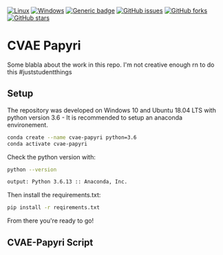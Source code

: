 
[![Linux](https://svgshare.com/i/Zhy.svg)](https://svgshare.com/i/Zhy.svg)
[![Windows](https://svgshare.com/i/ZhY.svg)](https://svgshare.com/i/ZhY.svg)
[![Generic badge](https://img.shields.io/badge/python-3.6-<red>.svg)](https://shields.io/)
[![GitHub issues](https://img.shields.io/github/issues/cptunderground/cvae-papyri)](https://github.com/cptunderground/cvae-papyri/issues)
[![GitHub forks](https://img.shields.io/github/forks/cptunderground/cvae-papyri)](https://github.com/cptunderground/cvae-papyri/network)
[![GitHub stars](https://img.shields.io/github/stars/cptunderground/cvae-papyri)](https://github.com/cptunderground/cvae-papyri/stargazers)


# CVAE Papyri
Some blabla about the work in this repo. I'm not creative enough rn to do this #juststudentthings


## Setup
The repository was developed on Windows 10 and Ubuntu 18.04 LTS with python version 3.6 - It is recommended to setup an anaconda environement.

```bash
conda create --name cvae-papyri python=3.6
conda activate cvae-papyri
```
Check the python version with:

```bash
python --version

output: Python 3.6.13 :: Anaconda, Inc.
```
Then install the requirements.txt:
```bash
pip install -r reqirements.txt
```
From there you're ready to go!

## CVAE-Papyri Script



<!-- MARKDOWN LINKS & IMAGES -->
<!-- https://www.markdownguide.org/basic-syntax/#reference-style-links -->
[contributors-shield]: https://img.shields.io/github/contributors/othneildrew/Best-README-Template.svg?style=for-the-badge
[contributors-url]: https://github.com/cptunderground/cvae-papyri/graphs/contributors

[forks-shield]: https://img.shields.io/github/forks/othneildrew/Best-README-Template.svg?style=for-the-badge
[forks-url]: https://github.com/cptunderground/cvae-papyri/network/members

[stars-shield]: https://img.shields.io/github/stars/othneildrew/Best-README-Template.svg?style=for-the-badge
[stars-url]: https://github.com/cptunderground/cvae-papyri/stargazers

[issues-shield]: https://img.shields.io/github/issues/othneildrew/Best-README-Template.svg?style=for-the-badge
[issues-url]: https://github.com/cptunderground/cvae-papyri/issues

[license-shield]: https://img.shields.io/github/license/othneildrew/Best-README-Template.svg?style=for-the-badge
[license-url]: https://github.com/cptunderground/cvae-papyri/blob/master/LICENSE.txt

[linkedin-shield]: https://img.shields.io/badge/-LinkedIn-black.svg?style=for-the-badge&logo=linkedin&colorB=555
[linkedin-url]: https://linkedin.com/in/jannik-jaberg-592024200
[product-screenshot]: images/screenshot.png